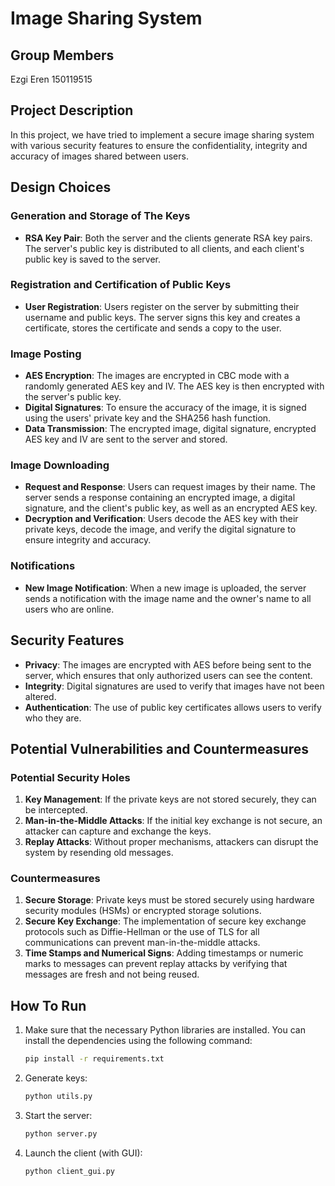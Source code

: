# Image Sharing System

## Group Members
Ezgi Eren
150119515

## Project Description
In this project, we have tried to implement a secure image sharing system with various security features to ensure the confidentiality, integrity and accuracy of images shared between users.

## Design Choices

### Generation and Storage of The Keys
- **RSA Key Pair**: Both the server and the clients generate RSA key pairs. The server's public key is distributed to all clients, and each client's public key is saved to the server.

### Registration and Certification of Public Keys 
- **User Registration**: Users register on the server by submitting their username and public keys. The server signs this key and creates a certificate, stores the certificate and sends a copy to the user.


### Image Posting
- **AES Encryption**: The images are encrypted in CBC mode with a randomly generated AES key and IV. The AES key is then encrypted with the server's public key.
- **Digital Signatures**: To ensure the accuracy of the image, it is signed using the users' private key and the SHA256 hash function.
- **Data Transmission**: The encrypted image, digital signature, encrypted AES key and IV are sent to the server and stored.

### Image Downloading
- **Request and Response**: Users can request images by their name. The server sends a response containing an encrypted image, a digital signature, and the client's public key, as well as an encrypted AES key.
- **Decryption and Verification**: Users decode the AES key with their private keys, decode the image, and verify the digital signature to ensure integrity and accuracy.

### Notifications
- **New Image Notification**: When a new image is uploaded, the server sends a notification with the image name and the owner's name to all users who are online.

## Security Features
- **Privacy**: The images are encrypted with AES before being sent to the server, which ensures that only authorized users can see the content.
- **Integrity**: Digital signatures are used to verify that images have not been altered.
- **Authentication**: The use of public key certificates allows users to verify who they are.

## Potential Vulnerabilities and Countermeasures

### Potential Security Holes
1. **Key Management**: If the private keys are not stored securely, they can be intercepted.
2. **Man-in-the-Middle Attacks**: If the initial key exchange is not secure, an attacker can capture and exchange the keys.
3. **Replay Attacks**: Without proper mechanisms, attackers can disrupt the system by resending old messages.

### Countermeasures
1. **Secure Storage**: Private keys must be stored securely using hardware security modules (HSMs) or encrypted storage solutions.
2. **Secure Key Exchange**: The implementation of secure key exchange protocols such as Diffie-Hellman or the use of TLS for all communications can prevent man-in-the-middle attacks.
3. **Time Stamps and Numerical Signs**: Adding timestamps or numeric marks to messages can prevent replay attacks by verifying that messages are fresh and not being reused.

## How To Run
1. Make sure that the necessary Python libraries are installed. You can install the dependencies using the following command:
    ```sh
    pip install -r requirements.txt
    ```

2. Generate keys:
    ```sh
    python utils.py
    ```

3. Start the server:
    ```sh
    python server.py
    ```

4. Launch the client (with GUI):
    ```sh
    python client_gui.py
    ```


